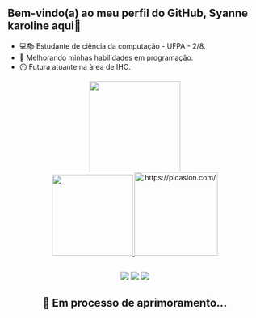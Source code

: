 ## Bem-vindo(a) ao meu perfil do GitHub, Syanne karoline aqui👋

- 💻📚 Estudante de ciência da computação - UFPA - 2/8.
- 🌱 Melhorando minhas habilidades em programação.
- ⏲️ Futura atuante na àrea de IHC.
  
<div align="center">
 <a href="https://github.com/syannekaroline">
  <img height="180em" src="https://github-readme-stats.vercel.app/api?username=syannekaroline&show_icons=true&theme=radical&include_all_commits=true&count_private=true"/>
</div>

<div align="center">
  <img height="160em" src="https://github-readme-stats.vercel.app/api/top-langs/?username=syannekaroline&layout=compact&langs_count=7&theme=radical"/>
  <a href="https://picasion.com/"><img src="https://i.picasion.com/pic92/dd9a516e431197ed913a4819155f94fe.gif" width="165" height="165" border="0" alt="https://picasion.com/" /></</a>
</div>

  ##
  
<div align="center"> 
  <a href="https://instagram.com/syanne_karoline" target="_blank"><img src="https://img.shields.io/badge/-Instagram-%23E4405F?style=for-the-badge&logo=instagram&logoColor=white" target="_blank"></a>
  <a href="https://www.linkedin.com/in/syanne-tavares-040b31225" target="_blank"><img src="https://img.shields.io/badge/-LinkedIn-%230077B5?style=for-the-badge&logo=linkedin&logoColor=white" target="_blank"></a>
  <a href = "mailto:syannekaroline@gmail.com"><img src="https://img.shields.io/badge/-Gmail-%23333?style=for-the-badge&logo=gmail&logoColor=white" target="_blank"></a>
  
 ##  🧠 Em processo de aprimoramento...
</div>
